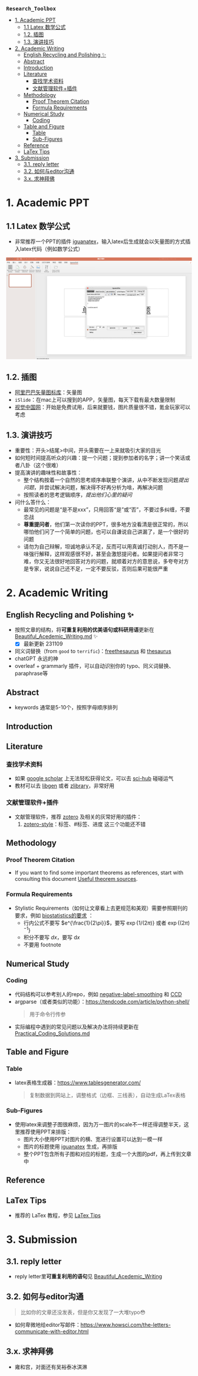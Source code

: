 **<kbd>Research_Toolbox</kbd>** 

- [1. Academic PPT](#1-academic-ppt)
  - [1.1 Latex 数学公式](#11-latex-数学公式)
  - [1.2. 插图](#12-插图)
  - [1.3. 演讲技巧](#13-演讲技巧)
- [2. Academic Writing](#2-academic-writing)
  - [English Recycling and Polishing ✨](#english-recycling-and-polishing-)
  - [Abstract](#abstract)
  - [Introduction](#introduction)
  - [Literature](#literature)
    - [查找学术资料](#查找学术资料)
    - [文献管理软件+插件](#文献管理软件插件)
  - [Methodology](#methodology)
    - [Proof Theorem Citation](#proof-theorem-citation)
    - [Formula Requirements](#formula-requirements)
  - [Numerical Study](#numerical-study)
    - [Coding](#coding)
  - [Table and Figure](#table-and-figure)
    - [Table](#table)
    - [Sub-Figures](#sub-figures)
  - [Reference](#reference)
  - [LaTex Tips](#latex-tips)
- [3. Submission](#3-submission)
  - [3.1. reply letter](#31-reply-letter)
  - [3.2. 如何与editor沟通](#32-如何与editor沟通)
  - [3.x. 求神拜佛](#3x-求神拜佛)





# 1. Academic PPT

## 1.1 Latex 数学公式

- 非常推荐一个PPT的插件 [iguanatex](https://www.jonathanleroux.org/software/iguanatex/)，输入latex后生成就会以矢量图的方式插入latex代码（例如数学公式）


![Alt text](/pics/image.png)

## 1.2. 插图

- [阿里巴巴矢量图标库](https://www.iconfont.cn/)：矢量图
- `iSlide`：在mac上可以搜到的APP，矢量图，每天下载有最大数量限制
- [视觉中国网](https://www.vcg.com/creative-illustration/feibuxueguan/)：开始是免费试用，后来就要钱，图片质量很不错，氪金玩家可以考虑

## 1.3. 演讲技巧

- 重要性：开头>结尾>中间，开头需要在一上来就吸引大家的目光
- 如何短时间提高听众的兴趣：提一个问题；提到参加者的名字；讲一个笑话或者八卦（这个很难）
- 提高演讲的趣味性和故事性：
  - 整个结构按着一个自然的思考顺序串联整个演讲，从中不断发现问题*提出问题*，并尝试解决问题，解决得不好再分析为啥，再解决问题
  - 按照读者的思考逻辑顺序，*提出他们心里的疑问*
- 问什么答什么：
  - 最常见的问题是“是不是xxx”，只用回答“是”或“否”，不要过多纠缠，不要恋战
  - **尊重提问者**，他们第一次读你的PPT，很多地方没看清是很正常的，所以哪怕他们问了一个简单的问题，也可以自谦说自己讲漏了，是一个很好的问题
  - 请勿为自己辩解，坦诚地承认不足，反而可以用真诚打动别人，而不是一味强行解释，这样观感很不好，甚至会激怒提问者。如果提问者非常刁难，你又无法很好地回答对方的问题，就顺着对方的意思说，多夸夸对方是专家，说说自己还不足，一定不要反驳，否则后果可能很严重


# 2. Academic Writing

##  English Recycling and Polishing ✨

- 按照文章的结构，将**可重复利用的优美语句或科研用语**更新在
[Beautiful_Acedemic_Writing.md](./Beautiful_Acedemic_Writing.md) ✨
   -  [x] 最新更新 231109

- 同义词替换（from `good` to `terrific`)：[freethesaurus](https://www.freethesaurus.com/) 和 [thesaurus](https://www.thesaurus.com/) 
- chatGPT 永远的神
- overleaf + grammarly 插件，可以自动识别你的 typo、同义词替换、paraphrase等



## Abstract

- keywords 通常是5-10个，按照字母顺序排列


## Introduction



## Literature 

### 查找学术资料

- 如果 [google scholar](https://scholar.google.com/) 上无法轻松获得论文，可以去 [sci-hub](https://sci-hub.hkvisa.net/) 碰碰运气
- 教材可以去 [libgen](http://libgen.rs/) 或者 [zlibrary](https://cn1lib.is)，非常好用

### 文献管理软件+插件

- 文献管理软件，推荐 [zotero](https://github.com/zotero/zotero) 及相关的灰常好用的插件：
  1. [zotero-style](https://github.com/MuiseDestiny/zotero-style)：标签、#标签、进度 这三个功能还不错


## Methodology

### Proof Theorem Citation
- If you want to find some important theorems as references, start with consulting this document [Useful theorem sources](./Useful_theorem_sources.md).

### Formula Requirements

- Stylistic Requirements（如何让文章看上去更规范和美观）需要参照期刊的要求，例如 [biostatistics的要求](https://static.primary.prod.gcms.the-infra.com/static/site/biostatistics/document/maths-style-ref.pdf?node=572c095a7860500162e9&version=439324:09b02a27db4dca3881c8) ：
  - 行内公式不要写 $e^{\frac{1}{2\pi}}$，要写 $\exp\{1/(2\pi)\}$ 或者 $\exp\{(2\pi)^{-1}\}$
  - 积分不要写 $dx$，要写 $\mathrm{d} x$
  - 不要用 footnote


## Numerical Study

### Coding
  - 代码结构可以参考别人的repo，例如 [negative-label-smoothing](https://github.com/UCSC-REAL/negative-label-smoothing) 和 [CCD](https://github.com/tianyu0207/CCD)
  - argparse（或者类似的功能）：https://tendcode.com/article/python-shell/
    > 用于命令行传参
  - 实际编程中遇到的常见问题以及解决办法将持续更新在 [Practical_Coding_Solutions.md](./Practical_Coding_Solutions.md)

## Table and Figure

### Table

- latex表格生成器：https://www.tablesgenerator.com/
  > 复制数据到网站上，调整格式（边框、三线表），自动生成LaTex表格

### Sub-Figures

- 使用latex来调整子图很麻烦，因为万一图片的scale不一样还得调整半天，这里推荐使用PPT来排版：
  - 图片大小使用PPT对图片的横、宽进行设置可以达到一模一样
  - 图片的标题使用 [iguanatex](https://www.jonathanleroux.org/software/iguanatex/) 生成，再排版
  - 整个PPT包含所有子图和对应的标题，生成一个大图的pdf，再上传到文章中

## Reference



## LaTex Tips

- 推荐的 LaTex 教程，参见 [LaTex Tips](LaTeX_Tips.md)




# 3. Submission


## 3.1. reply letter

- reply letter里**可重复利用的语句**见 [Beautiful_Acedemic_Writing](/Beautiful_Acedemic_Writing.md)



## 3.2. 如何与editor沟通

> 比如你的文章还没发表，但是你又发现了一大堆typo😳

- 如何卑微地给editor写邮件：https://www.howsci.com/the-letters-communicate-with-editor.html
  

## 3.x. 求神拜佛

- 雍和宫，对面还有吴裕泰冰淇淋